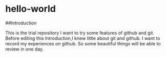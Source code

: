 # hello-world

##Introduction
  
  This is the trial repository I want to try some features of github and git. Before editing this Introduction,I knew little about git and github. I want to record my experiences on github. So some beautiful things will be able to review in one day.

